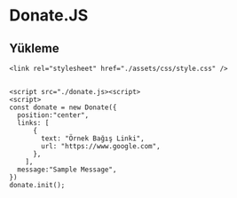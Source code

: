 # Donate.JS

## Yükleme

    <link rel="stylesheet" href="./assets/css/style.css" />


    <script src="./donate.js><script>
    <script>
    const donate = new Donate({
      position:"center",
      links: [
          {
            text: "Örnek Bağış Linki",
            url: "https://www.google.com",
          },
        ],
      message:"Sample Message",
    })
    donate.init();
